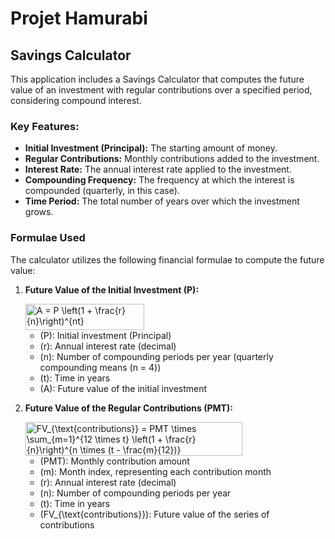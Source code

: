 # Projet Hamurabi

## Savings Calculator

This application includes a Savings Calculator that computes the future value of an investment with regular contributions over a specified period, considering compound interest. 

### Key Features:
- **Initial Investment (Principal):** The starting amount of money.
- **Regular Contributions:** Monthly contributions added to the investment.
- **Interest Rate:** The annual interest rate applied to the investment.
- **Compounding Frequency:** The frequency at which the interest is compounded (quarterly, in this case).
- **Time Period:** The total number of years over which the investment grows.

### Formulae Used

The calculator utilizes the following financial formulae to compute the future value:

1. **Future Value of the Initial Investment (P):**

   <img src="http://www.sciweavers.org/tex2img.php?eq=%0AA%20%3D%20P%20%5Cleft%281%20%2B%20%5Cfrac%7Br%7D%7Bn%7D%5Cright%29%5E%7Bnt%7D&bc=Black&fc=White&im=jpg&fs=18&ff=arev&edit=0" align="center" border="0" alt="A = P \left(1 + \frac{r}{n}\right)^{nt}" width="190" height="42" />

   - \(P\): Initial investment (Principal)
   - \(r\): Annual interest rate (decimal)
   - \(n\): Number of compounding periods per year (quarterly compounding means \(n = 4\))
   - \(t\): Time in years
   - \(A\): Future value of the initial investment

2. **Future Value of the Regular Contributions (PMT):**

   <img src="http://www.sciweavers.org/tex2img.php?eq=FV_%7B%5Ctext%7Bcontributions%7D%7D%20%3D%20PMT%20%5Ctimes%20%5Csum_%7Bm%3D1%7D%5E%7B12%20%5Ctimes%20t%7D%20%5Cleft%281%20%2B%20%5Cfrac%7Br%7D%7Bn%7D%5Cright%29%5E%7Bn%20%5Ctimes%20%28t%20-%20%5Cfrac%7Bm%7D%7B12%7D%29%7D&bc=Black&fc=White&im=jpg&fs=12&ff=arev&edit=0" align="center" border="0" alt="FV_{\text{contributions}} = PMT \times \sum_{m=1}^{12 \times t} \left(1 + \frac{r}{n}\right)^{n \times (t - \frac{m}{12})}" width="347" height="54" />

   - \(PMT\): Monthly contribution amount
   - \(m\): Month index, representing each contribution month
   - \(r\): Annual interest rate (decimal)
   - \(n\): Number of compounding periods per year
   - \(t\): Time in years
   - \(FV_{\text{contributions}}\): Future value of the series of contributions
